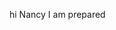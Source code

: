 hi Nancy I am prepared 

<!---
AgnesNienow/AgnesNienow is a ✨ special ✨ repository because its `README.md` (this file) appears on your GitHub profile.
You can click the Preview link to take a look at your changes.
--->
